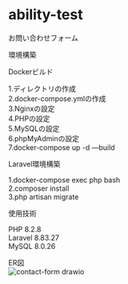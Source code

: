# ability-test

お問い合わせフォーム

環境構築

Dockerビルド

1.ディレクトリの作成  
2.docker-compose.ymlの作成  
3.Nginxの設定  
4.PHPの設定  
5.MySQLの設定  
6.phpMyAdminの設定  
7.docker-compose up -d —build  

Laravel環境構築

1.docker-compose exec php bash  
2.composer install  
3.php artisan migrate  

使用技術

PHP 8.2.8  
Laravel 8.83.27  
MySQL 8.0.26  

ER図  
![contact-form drawio](https://github.com/oohashitakayuki/ability-test/assets/165242982/7fc18e4c-6dde-48ad-a343-9b64ace2b654)
